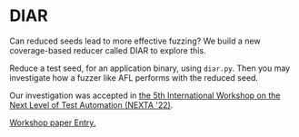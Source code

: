 # DIAR

Can reduced seeds lead to more effective fuzzing? We build a new coverage-based reducer called DIAR to explore this. 

Reduce a test seed, for an application binary, using `diar.py`. Then you may investigate how a fuzzer like AFL performs with the reduced seed. 

Our investigation was accepted in [the 5th International Workshop on the Next Level of Test Automation (NEXTA '22)](https://icst2022.vrain.upv.es/home/nexta-2022). 

[Workshop paper Entry.](https://icst2022.vrain.upv.es/details/nexta-2022-nexta-2022/8/Removing-Uninteresting-Bytes-in-Software-Fuzzing)


